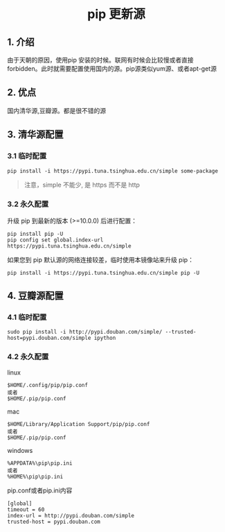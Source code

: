 <center><h1>pip 更新源</h1></center>

## 1. 介绍

由于天朝的原因，使用pip 安装的时候。联网有时候会比较慢或者直接forbidden。此时就需要配置使用国内的源。pip源类似yum源、或者apt-get源

## 2. 优点
国内清华源,豆瓣源。都是很不错的源

## 3. 清华源配置
### 3.1 临时配置
```
pip install -i https://pypi.tuna.tsinghua.edu.cn/simple some-package
```
> 注意，simple 不能少, 是 https 而不是 http


### 3.2 永久配置
升级 pip 到最新的版本 (>=10.0.0) 后进行配置：

```
pip install pip -U
pip config set global.index-url https://pypi.tuna.tsinghua.edu.cn/simple
```
如果您到 pip 默认源的网络连接较差，临时使用本镜像站来升级 pip：
```
pip install -i https://pypi.tuna.tsinghua.edu.cn/simple pip -U
```

## 4. 豆瓣源配置
### 4.1 临时配置
```
sudo pip install -i http://pypi.douban.com/simple/ --trusted-host=pypi.douban.com/simple ipython
```
### 4.2 永久配置
linux
```
$HOME/.config/pip/pip.conf
或者
$HOME/.pip/pip.conf
```
mac
```
$HOME/Library/Application Support/pip/pip.conf
或者
$HOME/.pip/pip.conf
```
windows
```
%APPDATA%\pip\pip.ini
或者
%HOME%\pip\pip.ini
```

pip.conf或者pip.ini内容
```
[global]
timeout = 60
index-url = http://pypi.douban.com/simple
trusted-host = pypi.douban.com
```

